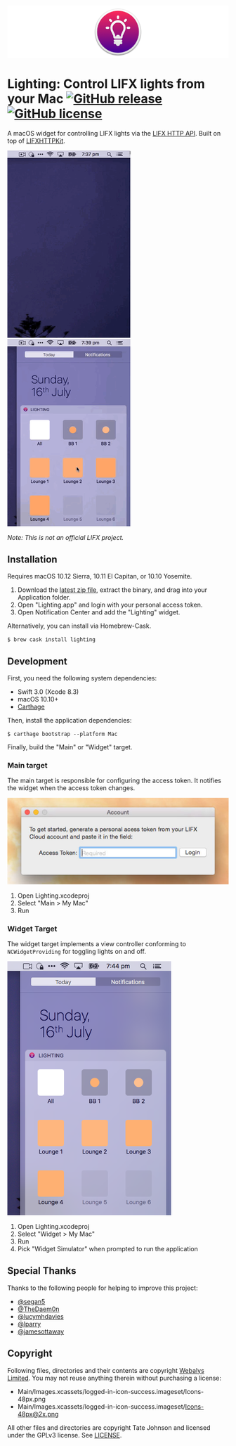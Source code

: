 ![](Design/README/Logo.png)

# Lighting: Control LIFX lights from your Mac [![GitHub release](https://img.shields.io/github/release/tatey/Lighting.svg)](https://github.com/tatey/Lighting/releases/latest) [![GitHub license](https://img.shields.io/github/license/tatey/Lighting.svg)](https://raw.githubusercontent.com/tatey/Lighting/master/LICENSE.txt)

A macOS widget for controlling LIFX lights via the [LIFX HTTP API](http://api.developer.lifx.com/docs). Built on top of [LIFXHTTPKit](https://github.com/tatey/LIFXHTTPKit).

![](Design/README/ScreenshotPreview1.gif)
![](Design/README/ScreenshotPreview2.gif)

*Note: This is not an official LIFX project.*

## Installation

Requires macOS 10.12 Sierra, 10.11 El Capitan, or 10.10 Yosemite.

1. Download the [latest zip file](https://github.com/tatey/Lighting/releases/latest),
   extract the binary, and drag into your Application folder.
2. Open "Lighting.app" and login with your personal access token.
3. Open Notification Center and add the "Lighting" widget.

Alternatively, you can install via Homebrew-Cask.

    $ brew cask install lighting

## Development

First, you need the following system dependencies:

* Swift 3.0 (Xcode 8.3)
* macOS 10.10+
* [Carthage](https://github.com/Carthage/Carthage)

Then, install the application dependencies:

    $ carthage bootstrap --platform Mac

Finally, build the "Main" or "Widget" target.

### Main target

The main target is responsible for configuring the access token. It notifies
the widget when the access token changes.

![](Design/README/ScreenshotTargetMain.jpg)

1. Open Lighting.xcodeproj
2. Select "Main > My Mac"
3. Run

### Widget Target

The widget target implements a view controller conforming to `NCWidgetProviding`
for toggling lights on and off.

![](Design/README/ScreenshotTargetWidget.png)

1. Open Lighting.xcodeproj
2. Select "Widget > My Mac"
3. Run
4. Pick "Widget Simulator" when prompted to run the application

## Special Thanks

Thanks to the following people for helping to improve this project:

* [@segan5](https://github.com/segan5)
* [@TheDaem0n](https://github.com/TheDaem0n)
* [@lucymhdavies](https://github.com/lucymhdavies)
* [@lparry](https://github.com/lparry)
* [@jamesottaway](https://github.com/jamesottaway)

## Copyright

Following files, directories and their contents are copyright [Webalys Limited](http://streamlineicons.com).
You may not reuse anything therein without purchasing a license:

* Main/Images.xcassets/logged-in-icon-success.imageset/Icons-48px.png
* Main/Images.xcassets/logged-in-icon-success.imageset/Icons-48px@2x.png

All other files and directories are copyright Tate Johnson and licensed under
the GPLv3 license. See [LICENSE](LICENSE.txt).
